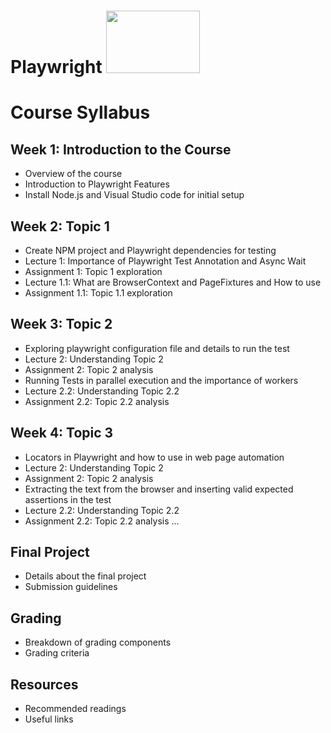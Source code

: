 # Playwright <img src="https://github.com/VikyRam/Playwright/assets/19380434/aa247bee-bd6b-43ec-99a7-9d244ad8fcf4" width="150" height="100"> 




# Course Syllabus

## Week 1: Introduction to the Course
- Overview of the course
- Introduction to Playwright Features
- Install Node.js and Visual Studio code for initial setup

## Week 2: Topic 1
- Create NPM project and Playwright dependencies for testing
- Lecture 1: Importance of Playwright Test Annotation and Async Wait
- Assignment 1: Topic 1 exploration
- Lecture 1.1: What are BrowserContext and PageFixtures and How to use
-  Assignment 1.1: Topic 1.1 exploration

## Week 3: Topic 2
- Exploring playwright configuration file and details to run the test
- Lecture 2: Understanding Topic 2
- Assignment 2: Topic 2 analysis
- Running Tests in parallel execution and the importance of workers
- Lecture 2.2: Understanding Topic 2.2
- Assignment 2.2: Topic 2.2 analysis

## Week 4: Topic 3
- Locators in Playwright and how to use in web page automation
- Lecture 2: Understanding Topic 2
- Assignment 2: Topic 2 analysis
- Extracting the text from the browser and inserting valid expected assertions in the test
- Lecture 2.2: Understanding Topic 2.2
- Assignment 2.2: Topic 2.2 analysis
...

## Final Project
- Details about the final project
- Submission guidelines

## Grading
- Breakdown of grading components
- Grading criteria

## Resources
- Recommended readings
- Useful links
